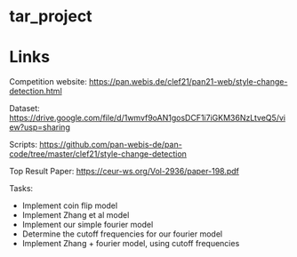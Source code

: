 # tar_project

# Links
Competition website:
https://pan.webis.de/clef21/pan21-web/style-change-detection.html

Dataset:
https://drive.google.com/file/d/1wmvf9oAN1gosDCF1i7iGKM36NzLtveQ5/view?usp=sharing

Scripts:
https://github.com/pan-webis-de/pan-code/tree/master/clef21/style-change-detection

Top Result Paper:
https://ceur-ws.org/Vol-2936/paper-198.pdf


Tasks:
- Implement coin flip model
- Implement Zhang et al model
- Implement our simple fourier model
- Determine the cutoff frequencies for our fourier model
- Implement Zhang + fourier model, using cutoff frequencies
